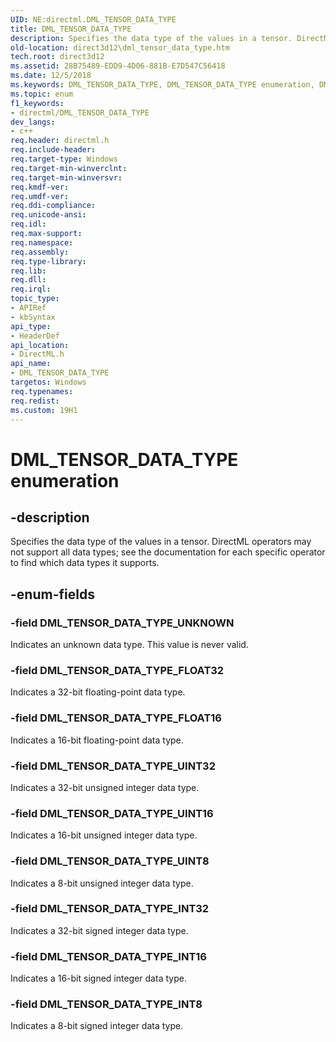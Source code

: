 ```yaml
---
UID: NE:directml.DML_TENSOR_DATA_TYPE
title: DML_TENSOR_DATA_TYPE
description: Specifies the data type of the values in a tensor. DirectML operators may not support all data types; see the documentation for each specific operator to find which data types it supports.
old-location: direct3d12\dml_tensor_data_type.htm
tech.root: direct3d12
ms.assetid: 28B75489-EDD9-4D06-881B-E7D547C56418
ms.date: 12/5/2018
ms.keywords: DML_TENSOR_DATA_TYPE, DML_TENSOR_DATA_TYPE enumeration, DML_TENSOR_DATA_TYPE_FLOAT16, DML_TENSOR_DATA_TYPE_FLOAT32, DML_TENSOR_DATA_TYPE_INT16, DML_TENSOR_DATA_TYPE_INT32, DML_TENSOR_DATA_TYPE_INT8, DML_TENSOR_DATA_TYPE_UINT16, DML_TENSOR_DATA_TYPE_UINT32, DML_TENSOR_DATA_TYPE_UINT8, DML_TENSOR_DATA_TYPE_UNKNOWN, direct3d12.dml_tensor_data_type, directml/DML_TENSOR_DATA_TYPE, directml/DML_TENSOR_DATA_TYPE_FLOAT16, directml/DML_TENSOR_DATA_TYPE_FLOAT32, directml/DML_TENSOR_DATA_TYPE_INT16, directml/DML_TENSOR_DATA_TYPE_INT32, directml/DML_TENSOR_DATA_TYPE_INT8, directml/DML_TENSOR_DATA_TYPE_UINT16, directml/DML_TENSOR_DATA_TYPE_UINT32, directml/DML_TENSOR_DATA_TYPE_UINT8, directml/DML_TENSOR_DATA_TYPE_UNKNOWN
ms.topic: enum
f1_keywords:
- directml/DML_TENSOR_DATA_TYPE
dev_langs:
- c++
req.header: directml.h
req.include-header: 
req.target-type: Windows
req.target-min-winverclnt: 
req.target-min-winversvr: 
req.kmdf-ver: 
req.umdf-ver: 
req.ddi-compliance: 
req.unicode-ansi: 
req.idl: 
req.max-support: 
req.namespace: 
req.assembly: 
req.type-library: 
req.lib: 
req.dll: 
req.irql: 
topic_type:
- APIRef
- kbSyntax
api_type:
- HeaderDef
api_location:
- DirectML.h
api_name:
- DML_TENSOR_DATA_TYPE
targetos: Windows
req.typenames: 
req.redist: 
ms.custom: 19H1
---
```


# DML_TENSOR_DATA_TYPE enumeration


## -description






Specifies the data type of the values in a tensor. DirectML operators may not support all data types; see the documentation for each specific operator to find which
    data types it supports.


## -enum-fields




### -field DML_TENSOR_DATA_TYPE_UNKNOWN

Indicates an unknown data type. This value is never valid.


### -field DML_TENSOR_DATA_TYPE_FLOAT32

Indicates a 32-bit floating-point data type.


### -field DML_TENSOR_DATA_TYPE_FLOAT16

Indicates a 16-bit floating-point data type.


### -field DML_TENSOR_DATA_TYPE_UINT32

Indicates a 32-bit unsigned integer data type.


### -field DML_TENSOR_DATA_TYPE_UINT16

Indicates a 16-bit unsigned integer data type.


### -field DML_TENSOR_DATA_TYPE_UINT8

Indicates a 8-bit unsigned integer data type.


### -field DML_TENSOR_DATA_TYPE_INT32

Indicates a 32-bit signed integer data type.


### -field DML_TENSOR_DATA_TYPE_INT16

Indicates a 16-bit signed integer data type.


### -field DML_TENSOR_DATA_TYPE_INT8

Indicates a 8-bit signed integer data type.

